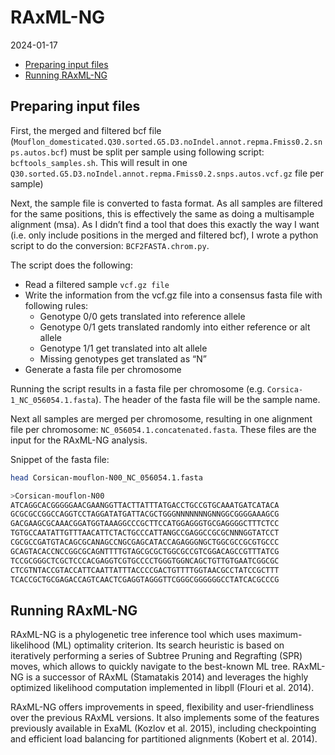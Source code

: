 RAxML-NG
================
2024-01-17

- [Preparing input files](#preparing-input-files)
- [Running RAxML-NG](#running-raxml-ng)

## Preparing input files

First, the merged and filtered bcf file
(`Mouflon_domesticated.Q30.sorted.G5.D3.noIndel.annot.repma.Fmiss0.2.snps.autos.bcf`)
must be split per sample using following script: `bcftools_samples.sh`.
This will result in one
`Q30.sorted.G5.D3.noIndel.annot.repma.Fmiss0.2.snps.autos.vcf.gz` file
per sample)

Next, the sample file is converted to fasta format. As all samples are
filtered for the same positions, this is effectively the same as doing a
multisample alignment (msa). As I didn’t find a tool that does this
exactly the way I want (i.e. only include positions in the merged and
filtered bcf), I wrote a python script to do the conversion:
`BCF2FASTA.chrom.py`.  

The script does the following:  

- Read a filtered sample `vcf.gz file`  
- Write the information from the vcf.gz file into a consensus fasta file
  with following rules:  
  - Genotype 0/0 gets translated into reference allele  
  - Genotype 0/1 gets translated randomly into either reference or alt
    allele  
  - Genotype 1/1 get translated into alt allele  
  - Missing genotypes get translated as “N”  
- Generate a fasta file per chromosome

Running the script results in a fasta file per chromosome
(e.g. `Corsica-1_NC_056054.1.fasta`). The header of the fasta file will
be the sample name.

Next all samples are merged per chromosome, resulting in one alignment
file per chromosome: `NC_056054.1.concatenated.fasta`. These files are
the input for the RAxML-NG analysis.

Snippet of the fasta file:

``` bash
head Corsican-mouflon-N00_NC_056054.1.fasta 

>Corsican-mouflon-N00
ATCAGGCACGGGGGAACGAANGGTTACTTATTTATGACCTGCCGTGCAAATGATCATACA
GCGCGCCGGCCAGGTCCTAGGATATGATTACGCTGGGNNNNNNNGNNGGCGGGGAAAGCG
GACGAAGCGCAAACGGATGGTAAAGGCCCGCTTCCATGGAGGGTGCGAGGGGCTTTCTCC
TGTGCCAATATTGTTTAACATTCTACTGCCCATTANGCCGAGGCCGCGCNNNGGTATCCT
CGCGCCGATGTACAGCGCANAGCCNGCGAGCATACCAGAGGGNGCTGGCGCCGCGTGCCC
GCAGTACACCNCCGGCGCAGNTTTTGTAGCGCGCTGGCGCCGTCGGACAGCCGTTTATCG
TCCGCGGGCTCGCTCCCACGAGGTCGTGCCCCTGGGTGGNCAGCTGTTGTGAATCGGCGC
CTCGTNTACCGTACCATTCAATTATTTACCCCGACTGTTTTGGTAACGCCTATCCGCTTT
TCACCGCTGCGAGACCAGTCAACTCGAGGTAGGGTTCGGGCGGGGGGCCTATCACGCCCG
```

## Running RAxML-NG

RAxML-NG is a phylogenetic tree inference tool which uses
maximum-likelihood (ML) optimality criterion. Its search heuristic is
based on iteratively performing a series of Subtree Pruning and
Regrafting (SPR) moves, which allows to quickly navigate to the
best-known ML tree. RAxML-NG is a successor of RAxML (Stamatakis 2014)
and leverages the highly optimized likelihood computation implemented in
libpll (Flouri et al. 2014).

RAxML-NG offers improvements in speed, flexibility and user-friendliness
over the previous RAxML versions. It also implements some of the
features previously available in ExaML (Kozlov et al. 2015), including
checkpointing and efficient load balancing for partitioned alignments
(Kobert et al. 2014).
